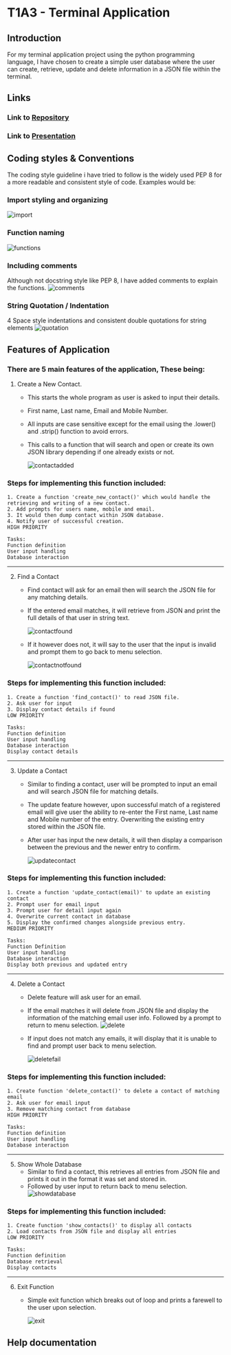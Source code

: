 # T1A3 - Terminal Application


## Introduction
For my terminal application project using the python programming language, I have chosen to create a simple user database where the user can create, retrieve, update and delete information in a JSON file within the terminal.


## Links
### Link to [Repository](https://github.com/Delarosa29/T1A3_UserData)
### Link to [Presentation]()

## Coding styles & Conventions
The coding style guideline i have tried to follow is the widely used PEP 8 for a more readable and consistent style of code. Examples would be:

### Import styling and organizing
![import](./docs/import.png)


### Function naming
![functions](./docs/functions.png)


### Including comments 
Although not docstring style like PEP 8, I have added comments to explain the functions.
![comments](./docs/comments.png) 


### String Quotation / Indentation
4 Space style indentations and consistent double quotations for string elements
![quotation](./docs/quotation.png)


## Features of Application
### There are 5 main features of the application, These being:
1. Create a New Contact.
    - This starts the whole program as user is asked to input their details.
    - First name, Last name, Email and Mobile Number.
    - All inputs are case sensitive except for the email using the .lower() and .strip() function to avoid errors.
    - This calls to a function that will search and open or create its own JSON library depending if one already exists or not.

        ![contactadded](./docs/contactadded.png)

### Steps for implementing this function included:
    1. Create a function 'create_new_contact()' which would handle the retrieving and writing of a new contact.
    2. Add prompts for users name, mobile and email.
    3. It would then dump contact within JSON database.
    4. Notify user of successful creation.
    HIGH PRIORITY

    Tasks:
    Function definition
    User input handling
    Database interaction

---

2. Find a Contact
    - Find contact will ask for an email then will search the JSON file for any matching details.
    - If the entered email matches, it will retrieve from JSON and print the full details of that user in string text.

        ![contactfound](./docs/contactfound.png)
    - If it however does not, it will say to the user that the input is invalid and     prompt them to go back to menu selection.

        ![contactnotfound](./docs/contactnotfound.png)

### Steps for implementing this function included:
    1. Create a function 'find_contact()' to read JSON file.
    2. Ask user for input
    3. Display contact details if found
    LOW PRIORITY

    Tasks:
    Function definition
    User input handling
    Database interaction
    Display contact details


---


3. Update a Contact
    - Similar to finding a contact, user will be prompted to input an email and will search JSON file for matching details.
    - The update feature however, upon successful match of a registered email will give user the ability to re-enter the First name, Last name and Mobile number of the entry. Overwriting the existing entry stored within the JSON file.
    - After user has input the new details, it will then display a comparison between the previous and the newer entry to confirm.

        ![updatecontact](./docs/updatecontact.png)

    
### Steps for implementing this function included:
    1. Create a function 'update_contact(email)' to update an existing contact
    2. Prompt user for email input
    3. Prompt user for detail input again
    4. Overwrite current contact in database
    5. Display the confirmed changes alongside previous entry.
    MEDIUM PRIORITY

    Tasks:
    Function Definition
    User input handling
    Database interaction
    Display both previous and updated entry

---


4. Delete a Contact
    - Delete feature will ask user for an email.
    - If the email matches it will delete from JSON file and display the information of the matching email user info. Followed by a prompt to return to menu selection.
        ![delete](./docs/deletecontact.png)
    - If input does not match any emails, it will display that it is unable to find and prompt user back to menu selection.

        ![deletefail](./docs/deletecontact_none.png)

### Steps for implementing this function included:
    1. Create function 'delete_contact()' to delete a contact of matching email
    2. Ask user for email input
    3. Remove matching contact from database
    HIGH PRIORITY

    Tasks:
    Function definition
    User input handling
    Database interaction

---


5. Show Whole Database 
    - Similar to find a contact, this retrieves all entries from JSON file and prints it out in the format it was set and stored in.
    - Followed by user input to return back to menu selection.
        ![showdatabase](./docs/show_database.png)

### Steps for implementing this function included:
    1. Create function 'show_contacts()' to display all contacts
    2. Load contacts from JSON file and display all entries
    LOW PRIORITY

    Tasks:
    Function definition
    Database retrieval
    Display contacts


---


6. Exit Function
    - Simple exit function which breaks out of loop and prints a farewell to the user upon selection.

        ![exit](./docs/exit.png)

## Help documentation